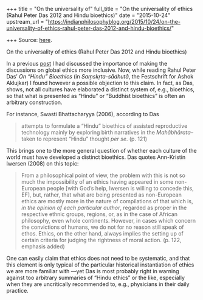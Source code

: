 +++
title = "On the universality of"
full_title = "On the universality of ethics (Rahul Peter Das 2012 and Hindu bioethics)"
date = "2015-10-24"
upstream_url = "https://indianphilosophyblog.org/2015/10/24/on-the-universality-of-ethics-rahul-peter-das-2012-and-hindu-bioethics/"

+++
Source: [here](https://indianphilosophyblog.org/2015/10/24/on-the-universality-of-ethics-rahul-peter-das-2012-and-hindu-bioethics/).

On the universality of ethics (Rahul Peter Das 2012 and Hindu bioethics)

In a previous
[post](http://indianphilosophyblog.org/2015/10/08/the-duty-to-do-philosophy-interculturally/)
I had discussed the importance of making the discussions on global
ethics more inclusive. Now, while reading Rahul Peter Das’ *On “Hindu”
Bioethics* (in *Saṃskṛta-sādhutā*, the Festschrift for Ashok Aklujkar) I
found however a possible objection to this claim. In fact, as Das,
shows, not all cultures have elaborated a distinct system of, e.g.,
bioethics, so that what is presented as “Hindu” or “Buddhist bioethics”
is often an arbitrary construction.

For instance, Swasti Bhattacharyya (2006), according to Das

> attempts to formulate a “Hindu” bioethics of assisted reproductive
> technology mainly by exploring birth narratives in the
> *Mahābhārata*–taken to represent “Hindu” thought *per se*. (p. 121)

This brings one to the more general question of whether each culture of
the world must have developed a distinct bioethics. Das quotes
Ann-Kristin Iwersen (2008) on this topic:

> From a philosophical point of view, the problem with this is not so
> much the impossibility of an ethics having appeared in some
> non-European people \[with God’s help, Iwersen is willing to concede
> this, EF\], but, rather, that what are being presented as non-European
> ethics are mostly more in the nature of compilations of that which is,
> *in the opinion of each particular author*, regarded as proper in the
> respective ethnic groups, regions, or, as in the case of African
> philosophy, even whole continents. However, in cases which concern the
> convictions of humans, we do not for no reason still speak of ethos.
> Ethics, on the other hand, always implies the setting up of certain
> criteria for judging the rightness of moral action. (p. 122, emphasis
> added)

One can easily claim that ethics does not need to be systematic, and
that this element is only typical of the particular historical
instantiation of ethics we are more familiar with —yet Das is most
probably right in warning against too arbitrary summaries of “Hindu
ethics” or the like, especially when they are uncritically recommended
to, e.g., physicians in their daily practice.
